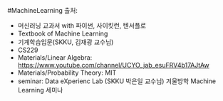 #MachineLearning
출처: 
- 머신러닝 교과서 with 파이썬, 사이킷런, 텐서플로 
- Textbook of Machine Learning
- 기계학습입문(SKKU, 김재광 교수님)
- CS229
- Materials/Linear Algebra: https://www.youtube.com/channel/UCYO_jab_esuFRV4b17AJtAw
- Materials/Probability Theory: MIT
- seminar: Data eXperienc Lab (SKKU 박은일 교수님) 겨울방학 Machine Learning 세미나
